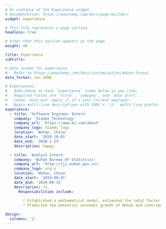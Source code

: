```yaml
---
# An instance of the Experience widget.
# Documentation: https://wowchemy.com/docs/page-builder/
widget: experience

# This file represents a page section.
headless: true

# Order that this section appears on the page.
weight: 40

title: Experience
subtitle:

# Date format for experience
#   Refer to https://wowchemy.com/docs/customization/#date-format
date_format: Jan 2006

# Experiences.
#   Add/remove as many `experience` items below as you like.
#   Required fields are `title`, `company`, and `date_start`.
#   Leave `date_end` empty if it's your current employer.
#   Begin multi-line descriptions with YAML's `|2-` multi-line prefix.
experience:
  - title: 'Software Engineer Intern'
    company: 'Xiaomi Technology'
    company_url: 'https://www.mi.com/about'
    company_logo: Xiaomi_logo
    location: 'Wuhan, China'
    date_start: '2019-10-01'
    date_end: '2020-1-23'
    description: happy.

  - title: 'Analyst Intern'
    company: 'Wuhan Bureau Of Statistics'
    company_url: 'http://tjj.wuhan.gov.cn/'
    company_logo: org-x
    location: 'Wuhan, China'
    date_start: '2019-08-01'
    date_end: '2019-09-15'
    description: |2-
      Responsibilities include:
      
        * Established a mathematical model, estimated the total factor productivity (TFP) and related factors of Wuhan. Helped researchers understand the impact of technological innovation on Wuhan’s economy from a quantitative perspective.
        * Predicted the potential economic growth of Wuhan and contributed to a theoretical paper about the influence of technology development on the economy.

design:
  columns: '2'
---
```

